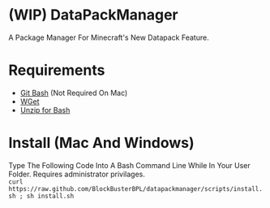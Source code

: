 # (WIP) DataPackManager
A Package Manager For Minecraft's New Datapack Feature.

# Requirements
 * [Git Bash]() (Not Required On Mac)
 * [WGet]()
 * [Unzip for Bash]() 
 
# Install (Mac And Windows)
 Type The Following Code Into A Bash Command Line While In Your User Folder. Requires administrator privilages.  
 ```curl https://raw.github.com/BlockBusterBPL/datapackmanager/scripts/install.sh ; sh install.sh```
